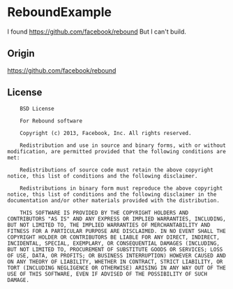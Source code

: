 # ReboundExample

I found https://github.com/facebook/rebound
But I can't build.  


## Origin
https://github.com/facebook/rebound


## License
        BSD License

        For Rebound software

        Copyright (c) 2013, Facebook, Inc. All rights reserved.

        Redistribution and use in source and binary forms, with or without modification, are permitted provided that the following conditions are met:

        Redistributions of source code must retain the above copyright notice, this list of conditions and the following disclaimer.

        Redistributions in binary form must reproduce the above copyright notice, this list of conditions and the following disclaimer in the documentation and/or other materials provided with the distribution.

        THIS SOFTWARE IS PROVIDED BY THE COPYRIGHT HOLDERS AND CONTRIBUTORS "AS IS" AND ANY EXPRESS OR IMPLIED WARRANTIES, INCLUDING, BUT NOT LIMITED TO, THE IMPLIED WARRANTIES OF MERCHANTABILITY AND FITNESS FOR A PARTICULAR PURPOSE ARE DISCLAIMED. IN NO EVENT SHALL THE COPYRIGHT HOLDER OR CONTRIBUTORS BE LIABLE FOR ANY DIRECT, INDIRECT, INCIDENTAL, SPECIAL, EXEMPLARY, OR CONSEQUENTIAL DAMAGES (INCLUDING, BUT NOT LIMITED TO, PROCUREMENT OF SUBSTITUTE GOODS OR SERVICES; LOSS OF USE, DATA, OR PROFITS; OR BUSINESS INTERRUPTION) HOWEVER CAUSED AND ON ANY THEORY OF LIABILITY, WHETHER IN CONTRACT, STRICT LIABILITY, OR TORT (INCLUDING NEGLIGENCE OR OTHERWISE) ARISING IN ANY WAY OUT OF THE USE OF THIS SOFTWARE, EVEN IF ADVISED OF THE POSSIBILITY OF SUCH DAMAGE.